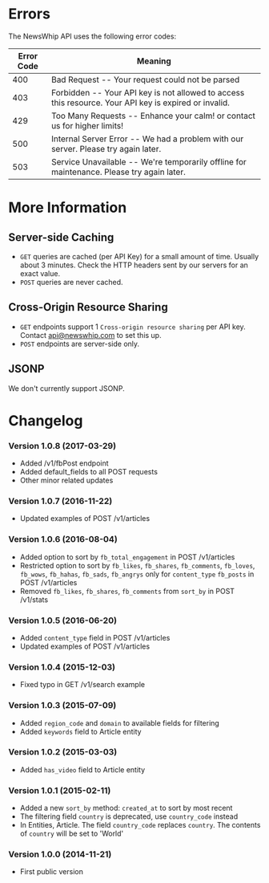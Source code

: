 # Errors

The NewsWhip API uses the following error codes:

Error Code | Meaning
---------- | -------
400 | Bad Request -- Your request could not be parsed
403 | Forbidden -- Your API key is not allowed to access this resource. Your API key is expired or invalid.
429 | Too Many Requests -- Enhance your calm! or contact us for higher limits!
500 | Internal Server Error -- We had a problem with our server. Please try again later.
503 | Service Unavailable -- We're temporarily offline for maintenance. Please try again later.

# More Information

## Server-side Caching

* `GET` queries are cached (per API Key) for a small amount of time. Usually about 3 minutes. Check the HTTP headers sent by our servers for an exact value.
* `POST` queries are never cached.

## Cross-Origin Resource Sharing

* `GET` endpoints support 1 `Cross-origin resource sharing` per API key. Contact api@newswhip.com to set this up.
* `POST` endpoints are server-side only.

## JSONP

We don't currently support JSONP.

# Changelog

### Version 1.0.8 (2017-03-29)

- Added /v1/fbPost endpoint
- Added default_fields to all POST requests
- Other minor related updates

### Version 1.0.7 (2016-11-22)

- Updated examples of POST /v1/articles

### Version 1.0.6 (2016-08-04)

- Added option to sort by `fb_total_engagement` in POST /v1/articles
- Restricted option to sort by `fb_likes`, `fb_shares`, `fb_comments`, `fb_loves`, `fb_wows`, `fb_hahas`, `fb_sads`, `fb_angrys` only for `content_type` `fb_posts`  in POST /v1/articles
- Removed `fb_likes`, `fb_shares`, `fb_comments` from `sort_by` in POST /v1/stats

### Version 1.0.5 (2016-06-20)

- Added `content_type` field in POST /v1/articles
- Updated examples of POST /v1/articles

### Version 1.0.4 (2015-12-03)

- Fixed typo in GET /v1/search example

### Version 1.0.3 (2015-07-09)

- Added `region_code` and `domain` to available fields for filtering
- Added `keywords` field to Article entity

### Version 1.0.2 (2015-03-03)

- Added `has_video` field to Article entity

### Version 1.0.1 (2015-02-11)

- Added a new `sort_by` method: `created_at` to sort by most recent
- The filtering field `country` is deprecated, use `country_code` instead
- In Entities, Article. The field `country_code` replaces `country`. The contents of `country` will be set to 'World'


### Version 1.0.0 (2014-11-21)

- First public version
